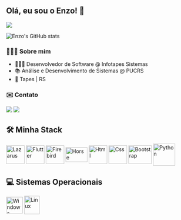 ## Olá, eu sou o Enzo! 👋
![](https://komarev.com/ghpvc/?username=enzo-cezarg&style=for-the-badge&color=268f77)

![Enzo's GitHub stats](https://github-readme-stats.vercel.app/api?username=enzo-cezarg&show_icons=true&theme=gotham)

### 🙋🏻‍♂️ Sobre mim
- 👨🏻‍💻 Desenvolvedor de Software @ Infotapes Sistemas
- 📚 Análise e Desenvolvimento de Sistemas @ PUCRS
- 📍 Tapes | RS

### ✉️ Contato

<a href="https://www.linkedin.com/in/enzo-cezarg/" target="_blank"><img src="https://img.shields.io/badge/LinkedIn-0077B5?style=for-the-badge&logo=linkedin&logoColor=white"></a>
<a href = "mailto:enzoocezargarcia@gmail.com" target="_blank"><img src="https://img.shields.io/badge/Gmail-D14836?style=for-the-badge&logo=gmail&logoColor=white" target="_blank"></a>

## 🛠️ Minha Stack
<div style="display: inline_block">
<img align="center" alt="Lazarus" height="50" width="50" src="https://gitlab.com/d.ioannidis/lazarus/-/raw/main/images/icons/lazarus.svg?ref_type=heads">
<img align="center" alt="Flutter" height="50" width="50" src="https://i.imgur.com/Yu77kZV.png">
<img align="center" alt="Firebird" height="50" width="50" src="https://firebirdsql.org/file/about/ds-firebird-logo.svg" />
<img align="center" alt="Horse" height="40" width="59" src="https://github.com/HashLoad/horse/blob/master/img/horse.png?raw=true">
<img align="center" alt="Html" height="50" width="50" src="https://i.imgur.com/OiZ8WKC.png">
<img align="center" alt="Css" height="50" width="50" src="https://i.imgur.com/ShpaEed.png">
<img align="center" alt="Bootstrap" height="50" width="63" src="https://upload.wikimedia.org/wikipedia/commons/b/b2/Bootstrap_logo.svg">
<img align="center" alt="Python" height="60" width="60" src="https://i.pinimg.com/originals/82/a2/18/82a2188c985ce75402ae44fc43fe7e5e.png" />
</div>

## 💻 Sistemas Operacionais
<div style="display: inline_block">
<img align="center" alt="Windows" height="45" width="45" src="https://i.imgur.com/bB6GNCU.png" />
<img align="center" alt="Linux" height="50" width="42" src="https://upload.wikimedia.org/wikipedia/commons/thumb/3/35/Tux.svg/800px-Tux.svg.png" />
</div>

<br>
